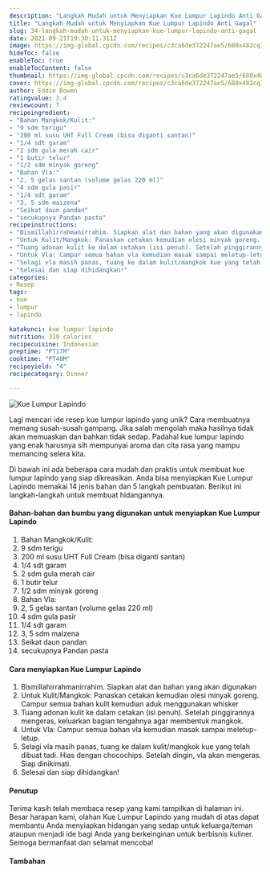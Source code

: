 ```yaml
---
description: "Langkah Mudah untuk Menyiapkan Kue Lumpur Lapindo Anti Gagal"
title: "Langkah Mudah untuk Menyiapkan Kue Lumpur Lapindo Anti Gagal"
slug: 34-langkah-mudah-untuk-menyiapkan-kue-lumpur-lapindo-anti-gagal
date: 2021-09-21T19:30:11.311Z
image: https://img-global.cpcdn.com/recipes/c3ca6de372247ae5/680x482cq70/kue-lumpur-lapindo-foto-resep-utama.jpg
hideToc: false
enableToc: true
enableTocContent: false
thumbnail: https://img-global.cpcdn.com/recipes/c3ca6de372247ae5/680x482cq70/kue-lumpur-lapindo-foto-resep-utama.jpg
cover: https://img-global.cpcdn.com/recipes/c3ca6de372247ae5/680x482cq70/kue-lumpur-lapindo-foto-resep-utama.jpg
author: Eddie Bowen
ratingvalue: 3.4
reviewcount: 7
recipeingredient:
- "Bahan Mangkok/Kulit:"
- "9 sdm terigu"
- "200 ml susu UHT Full Cream (bisa diganti santan)"
- "1/4 sdt garam"
- "2 sdm gula merah cair"
- "1 butir telur"
- "1/2 sdm minyak goreng"
- "Bahan Vla:"
- "2, 5 gelas santan (volume gelas 220 ml)"
- "4 sdm gula pasir"
- "1/4 sdt garam"
- "3, 5 sdm maizena"
- "Seikat daun pandan"
- "secukupnya Pandan pasta"
recipeinstructions:
- "Bismillahirrahmanirrahim. Siapkan alat dan bahan yang akan digunakan"
- "Untuk Kulit/Mangkok: Panaskan cetakan kemudian olesi minyak goreng. Campur semua bahan kulit kemudian aduk menggunakan whisker"
- "Tuang adonan kulit ke dalam cetakan (isi penuh). Setelah pinggirannya mengeras, keluarkan bagian tengahnya agar membentuk mangkok."
- "Untuk Vla: Campur semua bahan vla kemudian masak sampai meletup-letup."
- "Selagi vla masih panas, tuang ke dalam kulit/mangkok kue yang telah dibuat tadi. Hias dengan chocochips. Setelah dingin, vla akan mengeras. Siap dinikimati."
- "Selesai dan siap dihidangkan!"
categories:
- Resep
tags:
- kue
- lumpur
- lapindo

katakunci: kue lumpur lapindo 
nutrition: 319 calories
recipecuisine: Indonesian
preptime: "PT17M"
cooktime: "PT40M"
recipeyield: "4"
recipecategory: Dinner

---
```



![Kue Lumpur Lapindo](https://img-global.cpcdn.com/recipes/c3ca6de372247ae5/680x482cq70/kue-lumpur-lapindo-foto-resep-utama.jpg)

Lagi mencari ide resep kue lumpur lapindo yang unik? Cara membuatnya memang susah-susah gampang. Jika salah mengolah maka hasilnya tidak akan memuaskan dan bahkan tidak sedap. Padahal kue lumpur lapindo yang enak harusnya sih mempunyai aroma dan cita rasa yang mampu memancing selera kita.




Di bawah ini ada beberapa cara mudah dan praktis untuk membuat kue lumpur lapindo yang siap dikreasikan. Anda bisa menyiapkan Kue Lumpur Lapindo memakai 14 jenis bahan dan 5 langkah pembuatan. Berikut ini langkah-langkah untuk membuat hidangannya.

<!--inarticleads1-->

#### Bahan-bahan dan bumbu yang digunakan untuk menyiapkan Kue Lumpur Lapindo

1. Bahan Mangkok/Kulit:
1. 9 sdm terigu
1. 200 ml susu UHT Full Cream (bisa diganti santan)
1. 1/4 sdt garam
1. 2 sdm gula merah cair
1. 1 butir telur
1. 1/2 sdm minyak goreng
1. Bahan Vla:
1. 2, 5 gelas santan (volume gelas 220 ml)
1. 4 sdm gula pasir
1. 1/4 sdt garam
1. 3, 5 sdm maizena
1. Seikat daun pandan
1. secukupnya Pandan pasta

<!--inarticleads2-->

#### Cara menyiapkan Kue Lumpur Lapindo

1. Bismillahirrahmanirrahim. Siapkan alat dan bahan yang akan digunakan
1. Untuk Kulit/Mangkok: Panaskan cetakan kemudian olesi minyak goreng. Campur semua bahan kulit kemudian aduk menggunakan whisker
1. Tuang adonan kulit ke dalam cetakan (isi penuh). Setelah pinggirannya mengeras, keluarkan bagian tengahnya agar membentuk mangkok.
1. Untuk Vla: Campur semua bahan vla kemudian masak sampai meletup-letup.
1. Selagi vla masih panas, tuang ke dalam kulit/mangkok kue yang telah dibuat tadi. Hias dengan chocochips. Setelah dingin, vla akan mengeras. Siap dinikimati.
1. Selesai dan siap dihidangkan!

#### Penutup

Terima kasih telah membaca resep yang kami tampilkan di halaman ini. Besar harapan kami, olahan Kue Lumpur Lapindo yang mudah di atas dapat membantu Anda menyiapkan hidangan yang sedap untuk keluarga/teman ataupun menjadi ide bagi Anda yang berkeinginan untuk berbisnis kuliner. Semoga bermanfaat dan selamat mencoba!

#### Tambahan



